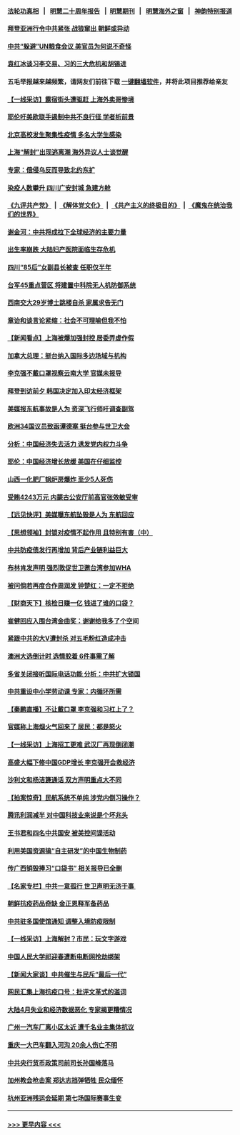 #### [法轮功真相](https://github.com/gfw-breaker/truth/blob/master/README.md?t=0) &nbsp;&nbsp;|&nbsp;&nbsp; [明慧二十周年报告](https://github.com/gfw-breaker/mh-reports/blob/master/README.md?t=0) &nbsp;&nbsp;|&nbsp;&nbsp;[明慧期刊](https://github.com/gfw-breaker/mh-qikan) &nbsp;&nbsp;|&nbsp;&nbsp; [明慧海外之窗](https://github.com/gfw-breaker/mh-news/blob/master/README.md?t=0) &nbsp;&nbsp;|&nbsp;&nbsp; [神韵特别报道](https://github.com/gfw-breaker/mh-news/blob/master/shenyun.md?t=0)
#### [拜登亚洲行令中共紧张 战狼窜出 朝鲜或异动](../pages/nsc413/n13740664.md?t=05192301) 
#### [中共“躲避”UN粮食会议 美官员为何说不奇怪](../pages/nsc413/n13740742.md?t=05192301) 
#### [袁红冰谈习李交易、习的三大危机和胡锡进](../pages/nsc413/n13740721.md?t=05192301) 
#### 五毛举报越来越频繁，请网友们前往下载 [一键翻墙软件](https://github.com/gfw-breaker/ssr-accounts)，并将此项目推荐给亲友
#### [【一线采访】露宿街头遭驱赶 上海外卖哥惨境](../pages/nsc413/n13739985.md?t=05192301) 
#### [耶伦吁美欧联手遏制中共不良行径 学者析前景](../pages/nsc413/n13740600.md?t=05192301) 
#### [北京高校发生聚集性疫情 多名大学生感染](../pages/nsc413/n13740699.md?t=05192301) 
#### [上海“解封”出现逃离潮 海外异议人士谈觉醒](../pages/nsc413/n13740625.md?t=05192301) 
#### [专家：俄侵乌反而导致北约东扩](../pages/nsc413/n13740571.md?t=05192301) 
#### [染疫人数攀升 四川广安封城 急建方舱](../pages/nsc413/n13740581.md?t=05192301) 
#### [《九评共产党》](https://github.com/begood0513/9ping.md/blob/master/README.md) &nbsp;|&nbsp; [《解体党文化》](../../../../jtdwh.md/blob/master/README.md)  &nbsp;|&nbsp; [《共产主义的终极目的》](../../../../gczydzjmd.md/blob/master/README.md) &nbsp;|&nbsp; [《魔鬼在统治我们的世界》](../../../../mgztzwmdsj.md/blob/master/README.md) 
#### [谢金河：中共将成拉下全球经济的主要力量](../pages/nsc413/n13740547.md?t=05192301) 
#### [出生率崩跌 大陆妇产医院面临生存危机](../pages/nsc413/n13740563.md?t=05192301) 
#### [四川“85后”女副县长被查 任职仅半年](../pages/nsc413/n13740564.md?t=05192301) 
#### [台军45重点营区 将建置中科院无人机防御系统](../pages/nsc413/n13740503.md?t=05192301) 
#### [西南交大29岁博士跳楼自杀 家属求告无门](../pages/nsc413/n13740506.md?t=05192301) 
#### [章诒和谈言论紧缩：社会不可理喻但我不怕](../pages/nsc413/n13740493.md?t=05192301) 
#### [【新闻看点】上海被爆加强封控 居委弄虚作假](../pages/nsc413/n13740247.md?t=05192301) 
#### [加拿大总理：挺台纳入国际多边场域与机构](../pages/nsc413/n13740395.md?t=05192301) 
#### [李克强不戴口罩视察云南大学 官媒未报导](../pages/nsc413/n13740385.md?t=05192301) 
#### [拜登到访前夕 韩国决定加入印太经济框架](../pages/nsc413/n13740458.md?t=05192301) 
#### [美媒报东航事故是人为 资深飞行师吁调查副驾](../pages/nsc413/n13740449.md?t=05192301) 
#### [欧洲34国议员致函谭德塞 挺台参与世卫大会](../pages/nsc413/n13740374.md?t=05192301) 
#### [分析：中国经济失去活力 诱发党内权力斗争](../pages/nsc413/n13740219.md?t=05192301) 
#### [耶伦：中国经济增长放缓 美国在仔细监控](../pages/nsc413/n13740151.md?t=05192301) 
#### [山西一化肥厂锅炉房爆炸 至少5人死伤](../pages/nsc413/n13740340.md?t=05192301) 
#### [受贿4243万元 内蒙古公安厅前高官张效敏受审](../pages/nsc413/n13740317.md?t=05192301) 
#### [【远见快评】美媒曝东航坠毁是人为 东航回应](../pages/nsc413/n13740248.md?t=05192301) 
#### [【思想领袖】封锁对疫情不起作用 且特别有害（中）](../pages/nsc413/n13735181.md?t=05192301) 
#### [中共防疫债发行再增加 背后产业链利益巨大](../pages/nsc413/n13740260.md?t=05192301) 
#### [布林肯发声明 强烈敦促世卫邀台湾参加WHA](../pages/nsc413/n13740190.md?t=05192301) 
#### [被问倘若再度合作周润发 钟楚红：一定不拒绝](../pages/nsc413/n13740144.md?t=05192301) 
#### [【财商天下】核检日赚一亿 钱进了谁的口袋？](../pages/nsc413/n13740132.md?t=05192301) 
#### [崔健回应入围台湾金曲奖：谢谢给我多了个空间](../pages/nsc413/n13740209.md?t=05192301) 
#### [紧跟中共的大V遭封杀 对五毛粉红造成冲击](../pages/nsc413/n13740226.md?t=05192301) 
#### [澳洲大选倒计时 选情胶着 6件事需了解](../pages/nsc413/n13740166.md?t=05192301) 
#### [多省关闭接听国际电话功能 分析：中共扩大锁国](../pages/nsc413/n13740197.md?t=05192301) 
#### [中共重设中小学劳动课 专家：内循环所需](../pages/nsc413/n13740176.md?t=05192301) 
#### [【秦鹏直播】不让戴口罩 李克强和习杠上了？](../pages/nsc413/n13740262.md?t=05192301) 
#### [官媒称上海烟火气回来了 居民：都是怒火](../pages/nsc413/n13740202.md?t=05192301) 
#### [【一线采访】上海招工更难 武汉厂再现倒闭潮](../pages/nsc413/n13740187.md?t=05192301) 
#### [高盛大幅下修中国GDP增长 李克强开会救经济](../pages/nsc413/n13739993.md?t=05192301) 
#### [沙利文和杨洁篪通话 双方声明重点大不同](../pages/nsc413/n13740117.md?t=05192301) 
#### [【拍案惊奇】民航系统不单纯 涉党内倒习操作？](../pages/nsc413/n13740136.md?t=05192301) 
#### [腾讯利润减半 对中国科技业来说是个坏兆头](../pages/nsc413/n13740093.md?t=05192301) 
#### [王书君和四名中共国安 被美控间谍活动](../pages/nsc413/n13740137.md?t=05192301) 
#### [利用美国资源搞“自主研发”的中国生物制药](../pages/nsc413/n13740112.md?t=05192301) 
#### [传广西销毁捧习“口袋书” 相关报导已全删](../pages/nsc413/n13740103.md?t=05192301) 
#### [【名家专栏】中共一意孤行 世卫声明无济于事 ](../pages/nsc413/n13739907.md?t=05192301) 
#### [朝鲜抗疫药品奇缺 金正恩释军备药品](../pages/nsc413/n13740094.md?t=05192301) 
#### [中共驻多国使馆通知 调整入境防疫限制](../pages/nsc413/n13739965.md?t=05192301) 
#### [【一线采访】上海解封？市民：玩文字游戏](../pages/nsc413/n13740061.md?t=05192301) 
#### [中国人民大学祁迎春遭断电断网抢劫绑架](../pages/nsc413/n13730164.md?t=05192301) 
#### [【新闻大家谈】中共催生与民斥“最后一代”](../pages/nsc413/n13739992.md?t=05192301) 
#### [网民汇集上海抗疫口号：批评文革式的滥词](../pages/nsc413/n13739682.md?t=05192301) 
#### [大陆4月失业和经济数据恶化 专家揭更糟情况](../pages/nsc413/n13739896.md?t=05192301) 
#### [广州一汽车厂离小区太近 遭千名业主集体抗议](../pages/nsc413/n13739826.md?t=05192301) 
#### [重庆一大巴车翻入河沟 20余人伤亡不明](../pages/nsc413/n13739873.md?t=05192301) 
#### [中共央行货币政策司前司长孙国峰落马](../pages/nsc413/n13739827.md?t=05192301) 
#### [加州教会枪击案 郑达志挡弹牺牲 民众缅怀](../pages/nsc413/n13739801.md?t=05192301) 
#### [杭州亚洲残运会延期 第七场国际赛事生变](../pages/nsc413/n13739805.md?t=05192301) 

----
#### [ >>> 更早内容 <<< ](../indexes/nsc413-earlier.md)
